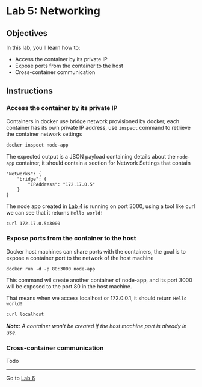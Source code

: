 # Lab 5: Networking

## Objectives

In this lab, you'll learn how to:

- Access the container by its private IP
- Expose ports from the container to the host
- Cross-container communication

## Instructions

### Access the container by its private IP

Containers in docker use bridge network provisioned by docker, each container has its own private IP address, use `inspect` command to retrieve the container network settings

```sh
docker inspect node-app
```

The expected output is a JSON payload containing details about the `node-app` container, it should contain a section for Network Settings that contain

```
"Networks": {
    "bridge": {
        "IPAddress": "172.17.0.5"
    }
}
```

The node app created in [Lab 4](./lab4.md) is running on port 3000, using a tool like curl we can see that it returns `Hello world!`

```
curl 172.17.0.5:3000
```

### Expose ports from the container to the host

Docker host machines can share ports with the containers, the goal is to expose a container port to the network of the host machine

```
docker run -d -p 80:3000 node-app
```

This command wil create another container of node-app, and its port 3000 will be exposed to the port 80 in the host machine.

That means when we access localhost or 172.0.0.1, it should return `Hello world!`

```sh
curl localhost
```

***Note:** A container won't be created if the host machine port is already in use.*

### Cross-container communication

Todo

---
Go to [Lab 6](./lab6.md)